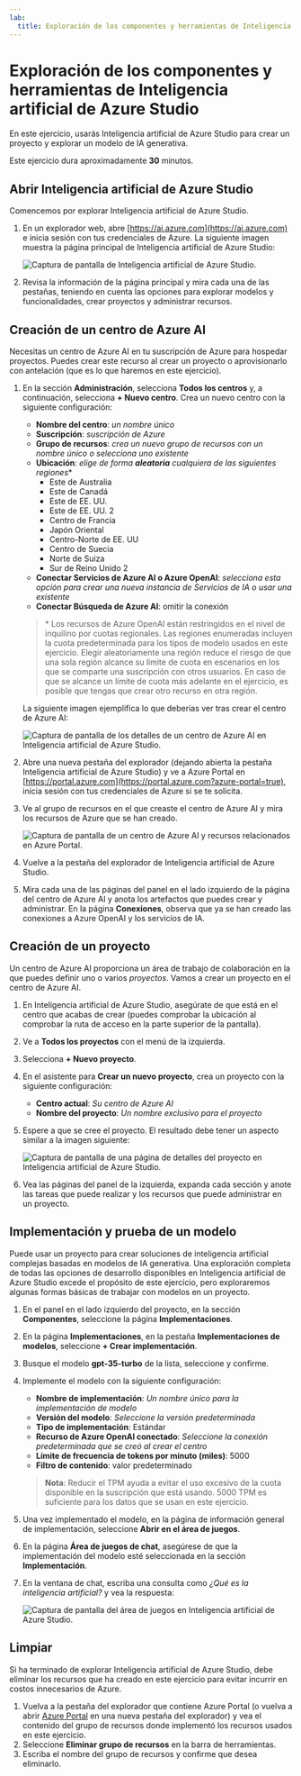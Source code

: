 ```yaml
---
lab:
  title: Exploración de los componentes y herramientas de Inteligencia artificial de Azure Studio
---
```


# Exploración de los componentes y herramientas de Inteligencia artificial de Azure Studio

En este ejercicio, usarás Inteligencia artificial de Azure Studio para crear un proyecto y explorar un modelo de IA generativa.

Este ejercicio dura aproximadamente **30** minutos.

## Abrir Inteligencia artificial de Azure Studio

Comencemos por explorar Inteligencia artificial de Azure Studio.

1. En un explorador web, abre [https://ai.azure.com](https://ai.azure.com) e inicia sesión con tus credenciales de Azure. La siguiente imagen muestra la página principal de Inteligencia artificial de Azure Studio:

    ![Captura de pantalla de Inteligencia artificial de Azure Studio.](./media/azure-ai-studio-home.png)

1. Revisa la información de la página principal y mira cada una de las pestañas, teniendo en cuenta las opciones para explorar modelos y funcionalidades, crear proyectos y administrar recursos.

## Creación de un centro de Azure AI

Necesitas un centro de Azure AI en tu suscripción de Azure para hospedar proyectos. Puedes crear este recurso al crear un proyecto o aprovisionarlo con antelación (que es lo que haremos en este ejercicio).

1. En la sección **Administración**, selecciona **Todos los centros** y, a continuación, selecciona **+ Nuevo centro**. Crea un nuevo centro con la siguiente configuración:
    - **Nombre del centro**: *un nombre único*
    - **Suscripción**: *suscripción de Azure*
    - **Grupo de recursos**: *crea un nuevo grupo de recursos con un nombre único o selecciona uno existente*
    - **Ubicación**: *elige de forma **aleatoria** cualquiera de las siguientes regiones*\*
        - Este de Australia
        - Este de Canadá
        - Este de EE. UU.
        - Este de EE. UU. 2
        - Centro de Francia
        - Japón Oriental
        - Centro-Norte de EE. UU
        - Centro de Suecia
        - Norte de Suiza
        - Sur de Reino Unido 2
    - **Conectar Servicios de Azure AI o Azure OpenAI**: *selecciona esta opción para crear una nueva instancia de Servicios de IA o usar una existente*
    - **Conectar Búsqueda de Azure AI**: omitir la conexión

    > \* Los recursos de Azure OpenAI están restringidos en el nivel de inquilino por cuotas regionales. Las regiones enumeradas incluyen la cuota predeterminada para los tipos de modelo usados en este ejercicio. Elegir aleatoriamente una región reduce el riesgo de que una sola región alcance su límite de cuota en escenarios en los que se comparte una suscripción con otros usuarios. En caso de que se alcance un límite de cuota más adelante en el ejercicio, es posible que tengas que crear otro recurso en otra región.

    La siguiente imagen ejemplifica lo que deberías ver tras crear el centro de Azure AI:

    ![Captura de pantalla de los detalles de un centro de Azure AI en Inteligencia artificial de Azure Studio.](./media/azure-ai-resource.png)

1. Abre una nueva pestaña del explorador (dejando abierta la pestaña Inteligencia artificial de Azure Studio) y ve a Azure Portal en [https://portal.azure.com](https://portal.azure.com?azure-portal=true), inicia sesión con tus credenciales de Azure si se te solicita.
1. Ve al grupo de recursos en el que creaste el centro de Azure AI y mira los recursos de Azure que se han creado.

    ![Captura de pantalla de un centro de Azure AI y recursos relacionados en Azure Portal.](./media/azure-portal.png)

1. Vuelve a la pestaña del explorador de Inteligencia artificial de Azure Studio.
1. Mira cada una de las páginas del panel en el lado izquierdo de la página del centro de Azure AI y anota los artefactos que puedes crear y administrar. En la página **Conexiones**, observa que ya se han creado las conexiones a Azure OpenAI y los servicios de IA.

## Creación de un proyecto

Un centro de Azure AI proporciona un área de trabajo de colaboración en la que puedes definir uno o varios *proyectos*. Vamos a crear un proyecto en el centro de Azure AI.

1. En Inteligencia artificial de Azure Studio, asegúrate de que está en el centro que acabas de crear (puedes comprobar la ubicación al comprobar la ruta de acceso en la parte superior de la pantalla).
1. Ve a **Todos los proyectos** con el menú de la izquierda.
1. Selecciona **+ Nuevo proyecto**.
1. En el asistente para **Crear un nuevo proyecto**, crea un proyecto con la siguiente configuración:
    - **Centro actual**: *Su centro de Azure AI*
    - **Nombre del proyecto**: *Un nombre exclusivo para el proyecto*
1. Espere a que se cree el proyecto. El resultado debe tener un aspecto similar a la imagen siguiente:

    ![Captura de pantalla de una página de detalles del proyecto en Inteligencia artificial de Azure Studio.](./media/azure-ai-project.png)

1. Vea las páginas del panel de la izquierda, expanda cada sección y anote las tareas que puede realizar y los recursos que puede administrar en un proyecto.

## Implementación y prueba de un modelo

Puede usar un proyecto para crear soluciones de inteligencia artificial complejas basadas en modelos de IA generativa. Una exploración completa de todas las opciones de desarrollo disponibles en Inteligencia artificial de Azure Studio excede el propósito de este ejercicio, pero exploraremos algunas formas básicas de trabajar con modelos en un proyecto.

1. En el panel en el lado izquierdo del proyecto, en la sección **Componentes**, seleccione la página **Implementaciones**.
1. En la página **Implementaciones**, en la pestaña **Implementaciones de modelos**, seleccione **+ Crear implementación**.
1. Busque el modelo **gpt-35-turbo** de la lista, seleccione y confirme.
1. Implemente el modelo con la siguiente configuración:
    - **Nombre de implementación**: *Un nombre único para la implementación de modelo*
    - **Versión del modelo**: *Seleccione la versión predeterminada*
    - **Tipo de implementación**: Estándar
    - **Recurso de Azure OpenAI conectado**: *Seleccione la conexión predeterminada que se creó al crear el centro*
    - **Límite de frecuencia de tokens por minuto (miles)**: 5000
    - **Filtro de contenido**: valor predeterminado

    > **Nota**: Reducir el TPM ayuda a evitar el uso excesivo de la cuota disponible en la suscripción que está usando. 5000 TPM es suficiente para los datos que se usan en este ejercicio.

1. Una vez implementado el modelo, en la página de información general de implementación, seleccione **Abrir en el área de juegos**.
1. En la página **Área de juegos de chat**, asegúrese de que la implementación del modelo esté seleccionada en la sección **Implementación**.
1. En la ventana de chat, escriba una consulta como *¿Qué es la inteligencia artificial?* y vea la respuesta:

    ![Captura de pantalla del área de juegos en Inteligencia artificial de Azure Studio.](./media/playground.png)

## Limpiar

Si ha terminado de explorar Inteligencia artificial de Azure Studio, debe eliminar los recursos que ha creado en este ejercicio para evitar incurrir en costos innecesarios de Azure.

1. Vuelva a la pestaña del explorador que contiene Azure Portal (o vuelva a abrir [Azure Portal](https://portal.azure.com?azure-portal=true) en una nueva pestaña del explorador) y vea el contenido del grupo de recursos donde implementó los recursos usados en este ejercicio.
1. Seleccione **Eliminar grupo de recursos** en la barra de herramientas.
1. Escriba el nombre del grupo de recursos y confirme que desea eliminarlo.
